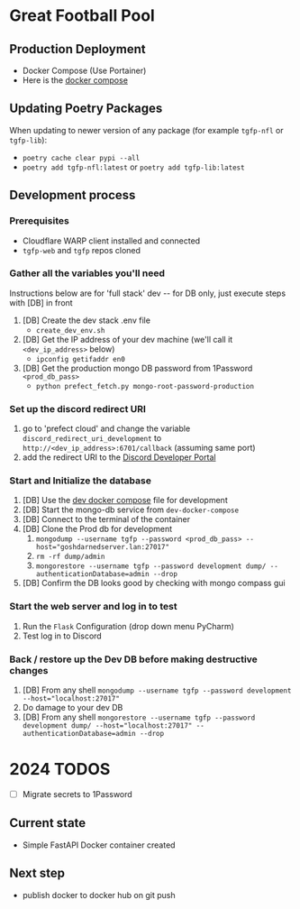 # Great Football Pool

## Production Deployment

- Docker Compose (Use Portainer)
- Here is the [docker compose](docker-compose.yaml)

## Updating Poetry Packages

When updating to newer version of any package (for example `tgfp-nfl` or `tgfp-lib`):

* `poetry cache clear pypi --all`
* `poetry add tgfp-nfl:latest` or `poetry add tgfp-lib:latest`

## Development process

### Prerequisites

* Cloudflare WARP client installed and connected
* `tgfp-web` and `tgfp` repos cloned

### Gather all the variables you'll need

Instructions below are for 'full stack' dev -- for DB only, just execute steps with [DB] in front

1. [DB] Create the dev stack .env file
   - `create_dev_env.sh`
2. [DB] Get the IP address of your dev machine (we'll call it `<dev_ip_address>` below)
   - `ipconfig getifaddr en0`
3. [DB] Get the production mongo DB password from 1Password `<prod_db_pass>`
   - `python prefect_fetch.py mongo-root-password-production`

### Set up the discord redirect URI
1. go to 'prefect cloud' and change the variable `discord_redirect_uri_development` to `http://<dev_ip_address>:6701/callback` (assuming same port)
2. add the redirect URI to the [Discord Developer Portal](https://discord.com/developers/applications) 

### Start and Initialize the database
1. [DB] Use the [dev docker compose](dev-docker-compose.yaml) file for development
2. [DB] Start the mongo-db service from `dev-docker-compose`
3. [DB] Connect to the terminal of the container
4. [DB] Clone the Prod db for development
   1. `mongodump --username tgfp --password <prod_db_pass> --host="goshdarnedserver.lan:27017"`
   2. `rm -rf dump/admin`
   3. `mongorestore --username tgfp --password development dump/ --authenticationDatabase=admin --drop`
5. [DB] Confirm the DB looks good by checking with mongo compass gui

### Start the web server and log in to test
1. Run the `Flask` Configuration (drop down menu PyCharm)
2. Test log in to Discord

### Back / restore up the Dev DB before making destructive changes
1. [DB] From any shell `mongodump --username tgfp --password development --host="localhost:27017"`
2. Do damage to your dev DB
3. [DB] From any shell `mongorestore --username tgfp --password development dump/ --host="localhost:27017" --authenticationDatabase=admin --drop`

# 2024 TODOS
- [ ] Migrate secrets to 1Password

## Current state
* Simple FastAPI Docker container created

## Next step
* publish docker to docker hub on git push

